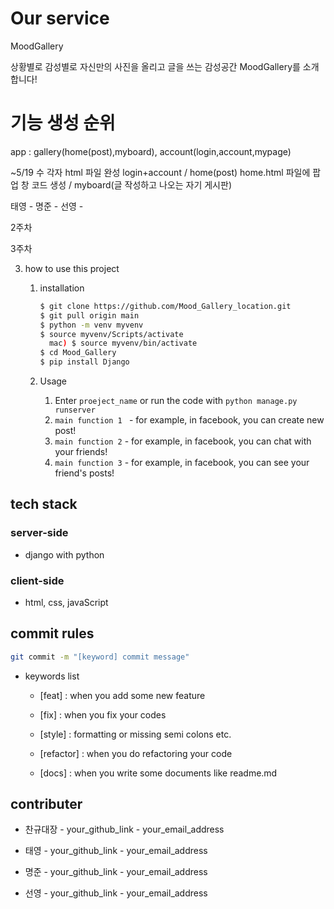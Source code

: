 # Our service 
MoodGallery

상황별로 감성별로 자신만의 사진을 올리고 글을 쓰는 감성공간 MoodGallery를 소개합니다!



# 기능 생성 순위 
app : gallery(home(post),myboard), account(login,account,mypage)

~5/19 수
각자 html 파일 완성
login+account / home(post) home.html 파일에 팝업 창 코드 생성 / myboard(글 작성하고 나오는 자기 게시판) 

태영 -
명준 -
선영 -

2주차


3주차 





3. how to use this project

   1. installation

      ``` bash
      $ git clone https://github.com/Mood_Gallery_location.git
      $ git pull origin main
      $ python -m venv myvenv
      $ source myvenv/Scripts/activate
      	mac) $ source myvenv/bin/activate
      $ cd Mood_Gallery
      $ pip install Django
      ```

   2. Usage

      1. Enter `proeject_name` or run the code with `python manage.py runserver`
      2. `main function 1 ` - for example, in facebook, you can create new post!
      3. `main function 2` - for example, in facebook, you can chat with your friends!
      4. `main function 3` - for example, in facebook, you can see your friend's posts!



## tech stack

### server-side

- django with python

### client-side

- html, css, javaScript

  

## commit rules

```bash
git commit -m "[keyword] commit message"
```

- keywords list

  - [feat] : when you add some new feature

  - [fix] : when you fix your codes

  - [style] : formatting or missing semi colons etc.

  - [refactor] : when you do refactoring your code

  - [docs] : when you write some documents like readme.md

    

## contributer

- 찬규대장 - your_github_link - your_email_address

- 태영 - your_github_link - your_email_address

- 명준 - your_github_link - your_email_address

- 선영 - your_github_link - your_email_address

  



